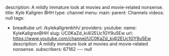 description: A mildly immature look at movies and movie-related nonsense.
title: Kyle Kallgren BHH
type: channel
menu:
  main:
    parent: Channels
videos: null
tags:
- breadtube
url: /kylekallgrenbhh/
providers:
  youtube:
    name: KyleKallgrenBHH
    slug: UC0KaZd_ki4l2EUc1GY9u5Ew
    url: https://www.youtube.com/channel/UC0KaZd_ki4l2EUc1GY9u5Ew
    description: A mildly immature look at movies and movie-related nonsense.
    subscribers: 67162
--- null
